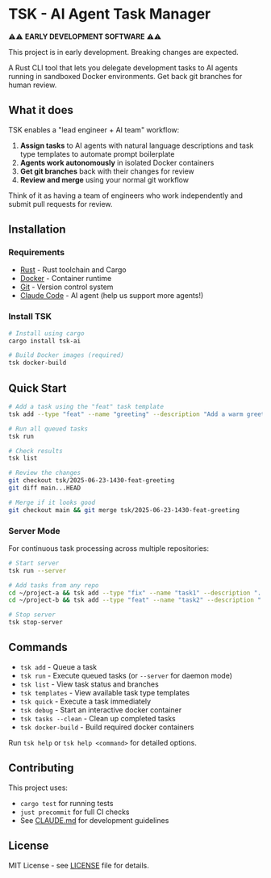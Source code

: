 # TSK - AI Agent Task Manager

⚠️⚠️ **EARLY DEVELOPMENT SOFTWARE** ⚠️⚠️

This project is in early development. Breaking changes are expected.

A Rust CLI tool that lets you delegate development tasks to AI agents running in sandboxed Docker environments. Get back git branches for human review.

## What it does

TSK enables a "lead engineer + AI team" workflow:
1. **Assign tasks** to AI agents with natural language descriptions and task type templates to automate prompt boilerplate
2. **Agents work autonomously** in isolated Docker containers
3. **Get git branches** back with their changes for review
4. **Review and merge** using your normal git workflow

Think of it as having a team of engineers who work independently and submit pull requests for review.

## Installation

### Requirements

- [Rust](https://rustup.rs/) - Rust toolchain and Cargo
- [Docker](https://docs.docker.com/get-docker/) - Container runtime
- [Git](https://git-scm.com/downloads) - Version control system
- [Claude Code](https://docs.anthropic.com/en/docs/claude-code) - AI agent (help us support more agents!)

### Install TSK

```bash
# Install using cargo
cargo install tsk-ai

# Build Docker images (required)
tsk docker-build
```

## Quick Start

```bash
# Add a task using the "feat" task template
tsk add --type "feat" --name "greeting" --description "Add a warm greeting to all CLI commands"

# Run all queued tasks
tsk run

# Check results
tsk list

# Review the changes
git checkout tsk/2025-06-23-1430-feat-greeting
git diff main...HEAD

# Merge if it looks good
git checkout main && git merge tsk/2025-06-23-1430-feat-greeting
```

### Server Mode

For continuous task processing across multiple repositories:

```bash
# Start server
tsk run --server

# Add tasks from any repo
cd ~/project-a && tsk add --type "fix" --name "task1" --description "..."
cd ~/project-b && tsk add --type "feat" --name "task2" --description "..."

# Stop server
tsk stop-server
```

## Commands

- `tsk add` - Queue a task
- `tsk run` - Execute queued tasks (or `--server` for daemon mode)
- `tsk list` - View task status and branches
- `tsk templates` - View available task type templates
- `tsk quick` - Execute a task immediately
- `tsk debug` - Start an interactive docker container
- `tsk tasks --clean` - Clean up completed tasks
- `tsk docker-build` - Build required docker containers

Run `tsk help` or `tsk help <command>` for detailed options.

## Contributing

This project uses:
- `cargo test` for running tests
- `just precommit` for full CI checks
- See [CLAUDE.md](CLAUDE.md) for development guidelines

## License

MIT License - see [LICENSE](LICENSE) file for details.
